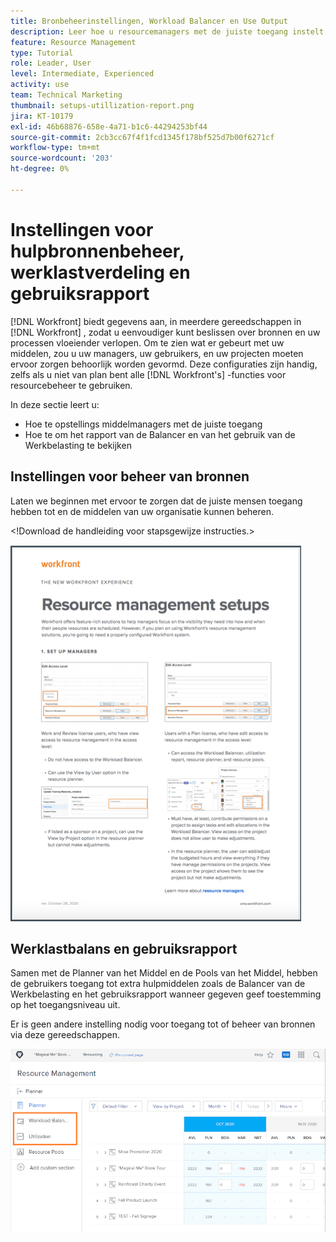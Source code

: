 ```yaml
---
title: Bronbeheerinstellingen, Workload Balancer en Use Output
description: Leer hoe u resourcemanagers met de juiste toegang instelt en hoe u het werklastverdelingsrapport en het gebruiksrapport bekijkt.
feature: Resource Management
type: Tutorial
role: Leader, User
level: Intermediate, Experienced
activity: use
team: Technical Marketing
thumbnail: setups-utillization-report.png
jira: KT-10179
exl-id: 46b68876-658e-4a71-b1c6-44294253bf44
source-git-commit: 2cb3cc67f4f1fcd1345f178bf525d7b00f6271cf
workflow-type: tm+mt
source-wordcount: '203'
ht-degree: 0%

---
```


# Instellingen voor hulpbronnenbeheer, werklastverdeling en gebruiksrapport

[!DNL Workfront] biedt gegevens aan, in meerdere gereedschappen in [!DNL Workfront] , zodat u eenvoudiger kunt beslissen over bronnen en uw processen vloeiender verlopen. Om te zien wat er gebeurt met uw middelen, zou u uw managers, uw gebruikers, en uw projecten moeten ervoor zorgen behoorlijk worden gevormd. Deze configuraties zijn handig, zelfs als u niet van plan bent alle [!DNL Workfront's] -functies voor resourcebeheer te gebruiken.

In deze sectie leert u:

* Hoe te opstellings middelmanagers met de juiste toegang
* Hoe te om het rapport van de Balancer en van het gebruik van de Werkbelasting te bekijken

## Instellingen voor beheer van bronnen

Laten we beginnen met ervoor te zorgen dat de juiste mensen toegang hebben tot en de middelen van uw organisatie kunnen beheren.

&lt;!Download de handleiding voor stapsgewijze instructies.&gt;

![ de beheersmontages van het Middel één pager ](assets/rm_setup01.png)


## Werklastbalans en gebruiksrapport

Samen met de Planner van het Middel en de Pools van het Middel, hebben de gebruikers toegang tot extra hulpmiddelen zoals de Balancer van de Werkbelasting en het gebruiksrapport wanneer gegeven geef toestemming op het toegangsniveau uit.

Er is geen andere instelling nodig voor toegang tot of beheer van bronnen via deze gereedschappen.

![ Werklastverdelingsmechanisme met gebruiksrapport ](assets/rm_setup02.png)
